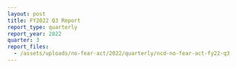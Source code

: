 ```yaml
---
layout: post
title: FY2022 Q3 Report
report_type: quarterly
report_year: 2022
quarter: 3
report_files:
  - /assets/uploads/no-fear-act/2022/quarterly/ncd-no-fear-act-fy22-q3.pdf
---
```

